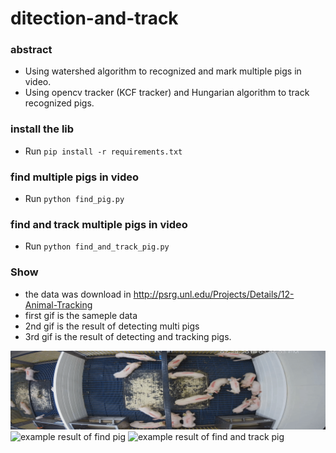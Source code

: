 # ditection-and-track

### abstract
- Using watershed algorithm to recognized and mark multiple pigs in video.
- Using opencv tracker (KCF tracker) and Hungarian algorithm to track
recognized pigs.

### install the lib
- Run `pip install -r requirements.txt`
### find multiple pigs in video
- Run `python find_pig.py`
### find and track multiple pigs in video
- Run `python find_and_track_pig.py`

### Show
- the data was download in  http://psrg.unl.edu/Projects/Details/12-Animal-Tracking
- first gif is the sameple data
- 2nd gif is the result of detecting multi pigs
- 3rd gif is the result of detecting and tracking pigs.

![sample data](./sample_data/sample_video.gif)
![example result of find pig](./sample_data/find_pig_example.gif)
![example result of find and track pig](./sample_data/find_track_pig_example.gif)

